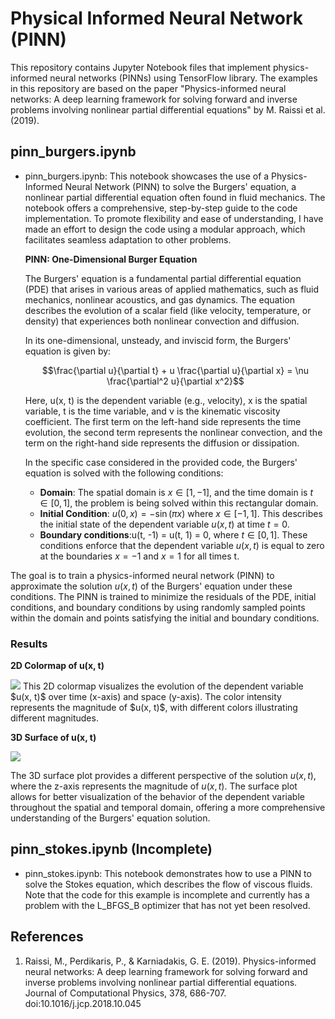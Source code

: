 # Physical Informed Neural Network (PINN)

This repository contains Jupyter Notebook files that implement physics-informed neural networks (PINNs) using TensorFlow library. The examples in this repository are based on the paper "Physics-informed neural networks: A deep learning framework for solving forward and inverse problems involving nonlinear partial differential equations" by M. Raissi et al. (2019).

## pinn_burgers.ipynb

- pinn_burgers.ipynb: This notebook showcases the use of a Physics-Informed Neural Network (PINN) to solve the Burgers' equation, a nonlinear partial differential equation often found in fluid mechanics. The notebook offers a comprehensive, step-by-step guide to the code implementation. To promote flexibility and ease of understanding, I have made an effort to design the code using a modular approach, which facilitates seamless adaptation to other problems.

  **PINN: One-Dimensional Burger Equation**
  
  The Burgers' equation is a fundamental partial differential equation (PDE) that arises in various areas of applied mathematics, such as fluid mechanics, nonlinear acoustics, and gas dynamics. The equation describes the evolution of a scalar field (like velocity, temperature, or density) that experiences both nonlinear convection and diffusion.

  In its one-dimensional, unsteady, and inviscid form, the Burgers' equation is given by:

  $$\frac{\partial u}{\partial t} + u \frac{\partial u}{\partial x} = \nu \frac{\partial^2 u}{\partial x^2}$$

  Here, u(x, t) is the dependent variable (e.g., velocity), x is the spatial variable, t is the time variable, and ν is the kinematic viscosity coefficient. The first term on the left-hand side represents the time evolution, the second term represents the nonlinear convection, and the term on the right-hand side represents the diffusion or dissipation.

  In the specific case considered in the provided code, the Burgers' equation is solved with the following conditions:

  - **Domain**: The spatial domain is $x \in [1,-1]$, and the time domain is $t \in [0,1]$, the problem is being solved within this rectangular domain.
  - **Initial Condition**: $u(0, x) = -\sin(\pi x)$ where $x \in [-1, 1]$. This describes the initial state of the dependent variable $u(x, t)$ at time $t = 0$.
  - **Boundary conditions**:u(t, -1) = u(t, 1) = 0, where $t \in [0,1]$. These conditions enforce that the dependent variable $u(x, t)$ is equal to zero at the boundaries $x = -1$ and $x = 1$ for all times t.
 
The goal is to train a physics-informed neural network (PINN) to approximate the solution $u(x, t)$ of the Burgers' equation under these conditions. The PINN is trained to minimize the residuals of the PDE, initial conditions, and boundary conditions by using randomly sampled points within the domain and points satisfying the initial and boundary conditions.

### Results

**2D Colormap of u(x, t)**

<img src="Image/2d_plot_burger.png">
This 2D colormap visualizes the evolution of the dependent variable $u(x, t)$ over time (x-axis) and space (y-axis). The color intensity represents the magnitude of $u(x, t)$, with different colors illustrating different magnitudes.

**3D Surface of u(x, t)**

<img src="Image/3d_plot_burger.png">

The 3D surface plot provides a different perspective of the solution $u(x, t)$, where the z-axis represents the magnitude of $u(x, t)$. The surface plot allows for better visualization of the behavior of the dependent variable throughout the spatial and temporal domain, offering a more comprehensive understanding of the Burgers' equation solution.

## pinn_stokes.ipynb (Incomplete)

- pinn_stokes.ipynb: This notebook demonstrates how to use a PINN to solve the Stokes equation, which describes the flow of viscous fluids. Note that the code for this example is incomplete and currently has a problem with the L_BFGS_B optimizer that has not yet been resolved.

## References
1. Raissi, M., Perdikaris, P., & Karniadakis, G. E. (2019). Physics-informed neural networks: A deep learning framework for solving forward and inverse problems involving nonlinear partial differential equations. Journal of Computational Physics, 378, 686-707. doi:10.1016/j.jcp.2018.10.045

